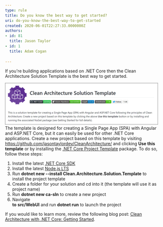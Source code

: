 ```yaml
---
type: rule
title: Do you know the best way to get started?
uri: do-you-know-the-best-way-to-get-started
created: 2020-06-01T22:27:33.0000000Z
authors:
- id: 81
  title: Jason Taylor
- id: 1
  title: Adam Cogan

---
```


If you're building applications based on .NET Core then the Clean Architecture Solution Template is the best way to get started.
 
![The Clean Architecture Solution Template by @JasonTaylorDev](clean-architecture-solution-template.png)
The template is designed for creating a Single Page App (SPA) with Angular and ASP.NET Core, but it can easily be used for other .NET Core applications. Create a new project based on this template by visiting https://github.com/jasontaylordev/CleanArchitecture/ and clicking  **Use this template** or by installing the     [.NET Core Project Template](https://www.nuget.org/packages/Clean.Architecture.Solution.Template) package. To do so, follow these steps:

1. Install the latest [.NET Core SDK](https://dotnet.microsoft.com/download)
2. Install the latest [Node.js LTS](https://nodejs.org/en/)
3. Run  **dotnet new --install Clean.Architecture.Solution.Template** to install the project template
4. Create a folder for your solution and cd into it (the template will use it as project name)
5. Run  **dotnet new ca-sln** to create a new project
6. Navigate <br>       **to** **src/WebUI** and run  **dotnet run** to launch the project


If you would like to learn more, review the following blog post: [Clean Architecture with .NET Core: Getting Started](https://jasontaylor.dev/clean-architecture-getting-started/).
